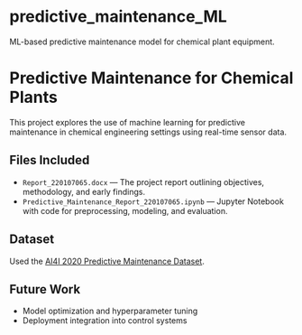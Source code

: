 # predictive_maintenance_ML
ML-based predictive maintenance model for chemical plant equipment.
# Predictive Maintenance for Chemical Plants

This project explores the use of machine learning for predictive maintenance in chemical engineering settings using real-time sensor data.

## Files Included

- `Report_220107065.docx` — The project report outlining objectives, methodology, and early findings.
- `Predictive_Maintenance_Report_220107065.ipynb` — Jupyter Notebook with code for preprocessing, modeling, and evaluation.

## Dataset

Used the [AI4I 2020 Predictive Maintenance Dataset](https://archive.ics.uci.edu/ml/datasets/AI4I+2020+Predictive+Maintenance+Dataset).

## Future Work

- Model optimization and hyperparameter tuning
- Deployment integration into control systems

